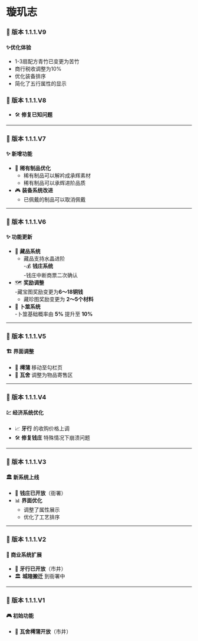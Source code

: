 # 璇玑志

### 🔄 版本 1.1.1.V9

#### ✨优化体验

* 1-3扇配方青竹已变更为苦竹
* 商行税收调整为10%
* 优化装备排序
* 简化了五行属性的显示



### 🔄 版本 1.1.1.V8

* 🛠️ **修复已知问题**

***

### 🔄 版本 1.1.1.V7

#### &#x20;✨ 新增功能

* 🎯 **稀有制品优化**
  * 稀有制品可以解衿成承辉素材
  * 稀有制品可以承辉进阶品质
* 🎮 **装备系统改进**
  * 已佩戴的制品可以取消佩戴

***

### 🔄 版本 1.1.1.V6

#### ✨ 功能更新

* 💎 **藏品系统**
  * 藏品支持水晶进阶    \
    -💰 **钱庄系统**    \
    -钱庄中断商票二次确认
* 🗺️ **奖励调整**  \
  -藏宝图奖励变更为**6～18铜钱**
  * 藏珍图奖励变更为 **2～5个材料**
* 🎲 **卜筮系统**  \
  -卜筮基础概率由 **5%** 提升至 **10%**

***

### 🔄 版本 1.1.1.V5

#### 🏗️ 界面调整

* 🎯 **樗蒲** 移动至勾栏页
* 🏪 **瓦舍** 调整为物品寄售区

***

### 🔄 版本 1.1.1.V4

#### 💹 经济系统优化

* 📈 **牙行** 的收购价格上调
* 🛠️ **修复钱庄** 特殊情况下崩溃问题

***

### 🔄 版本 1.1.1.V3

#### 🏛️ 新系统上线

* 🏦 **钱庄已开放**（衙署）
* 📊 **界面优化**
  * 调整了属性展示
  * 优化了工艺排序

***

### 🔄 版本 1.1.1.V2

#### 🏪 商业系统扩展

* 🏬 **牙行已开放**（市井）
* 🏛️ **城隍搬迁** 到衙署中

***

### 🔄 版本 1.1.1.V1

#### 🎮 初始功能

* 🎲 **瓦舍樗蒲开放**（市井）

